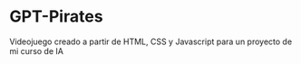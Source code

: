 # GPT-Pirates
Videojuego creado a partir de HTML, CSS y Javascript para un proyecto de mi curso de IA
